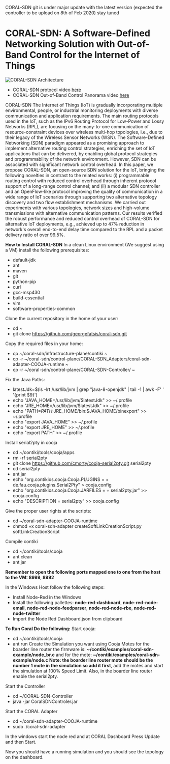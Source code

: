 CORAL-SDN git is under major update with the latest version (expected the controller to be upload on 8th of Feb 2020) stay tuned

# CORAL-SDN: A Software-Defined Networking Solution with Out-of-Band Control for the Internet of Things

![CORAL-SDN Architecture](/CORAL-SDN-Architecture.png)

* CORAL-SDN protocol video [here]( https://youtu.be/AaVqCTXVyQk)
* CORAL-SDN Out-of-Band Control Panorama video [here](https://youtu.be/nGNGpMxJjdE)

CORAL-SDN
The Internet of Things (IoT) is gradually incorporating multiple environmental, people, or industrial monitoring deployments with diverse communication and application requirements.
The main routing protocols used in the IoT, such as the IPv6 Routing Protocol for Low-Power and Lossy Networks (RPL), are focusing on the many-to-one communication of resource-constraint devices over wireless multi-hop topologies, i.e., due to their legacy of the Wireless Sensor Networks (WSN).
The Software-Defined Networking (SDN) paradigm appeared as a promising approach to implement alternative routing control strategies, enriching the set of IoT applications that can be delivered, by enabling global protocol strategies and programmability of the network environment. However, SDN can be associated with significant network control overhead.
In this paper, we propose CORAL-SDN, an open-source SDN solution for the IoT, bringing the following novelties in contrast to the related works: (i) programmable routing control with reduced control overhead through inherent protocol support of a long-range control channel; and (ii) a modular SDN controller and an OpenFlow-like protocol improving the quality of communication in a wide range of IoT scenarios through supporting two alternative topology discovery and two flow establishment mechanisms.
We carried out experiments with various topologies, network sizes and high-volume transmissions with alternative communication patterns. Our results verified the robust performance and reduced control overhead of CORAL-SDN for alternative IoT deployments, e.g., achieved up to 47% reduction in network's overall end-to-end delay time compared to the RPL and a packet delivery ratio of over 99.5%.


**How to Install CORAL-SDN**
In a clean Linux environment (We suggest using a VM) install the following prerequisites:
* default-jdk
* ant
* maven
* git
* python-pip
* curl
* gcc-msp430
* build-essential
* vim
* software-properties-common

Clone the current repository in the home of your user:
* cd ~
* git clone https://github.com/georgefatsis/coral-sdn.git

Copy the required files in your home:
* cp ~/coral-sdn/infrastructure-plane/contiki ~
* cp -r ~/coral-sdn/control-plane/CORAL-SDN_Adapters/coral-sdn-adapter-COOJA-runtime ~
* cp -r ~/coral-sdn/control-plane/CORAL-SDN-Controller/ ~

Fix the Java Paths:
* latestJdk=$(ls -lrt /usr/lib/jvm | grep "java-8-openjdk" | tail -1 | awk -F' ' '{print $9}')
* echo "JAVA_HOME=/usr/lib/jvm/$latestJdk" >> ~/.profile
* echo "JRE_HOME=/usr/lib/jvm/$latestJdk" >> ~/.profile
* echo "PATH=$PATH:$JRE_HOME/bin:$JAVA_HOME/binexport" >> ~/.profile
* echo "export JAVA_HOME" >> ~/.profile
* echo "export JRE_HOME" >> ~/.profile
* echo "export PATH" >> ~/.profile

Install serial2pty in cooja
* cd ~/contiki/tools/cooja/apps
* rm -rf serial2pty
* git clone https://github.com/cmorty/cooja-serial2pty.git serial2pty
* cd serial2pty
* ant jar
* echo "org.contikios.cooja.Cooja.PLUGINS = + de.fau.cooja.plugins.Serial2Pty" > cooja.config
* echo "org.contikios.cooja.Cooja.JARFILES = + serial2pty.jar" >> cooja.config
* echo "DESCRIPTION = serial2pty" >> cooja.config

Give the proper user rights at the scripts:
* cd ~/coral-sdn-adapter-COOJA-runtime
* chmod +x coral-sdn-adapter createSoftLinkCreationScript.py softLinkCreationScript

Compile contiki
* cd ~/contiki/tools/cooja
* ant clean
* ant jar

**Remember to open the following ports mapped one to one from the host to the VM: 8999, 8992**

In the Windows Host follow the following steps:
* Install Node-Red in the Windows
* Install the following pallettes: **node-red-dashboard**, **node-red-node-email**, **node-red-node-feedparser**, **node-red-node-rbe**, **node-red-node-twitter**
* Import the Node Red Dashboard.json from clipboard

**To Run Coral Do the following:**
Start cooja:
* cd ~/contiki/tools/cooja
* ant run
Create the Simulation you want using Cooja Motes for the boarder line router the firmware is: **~/contiki/examples/coral-sdn-example/node_br.c** and for the mote: **~/contiki/examples/coral-sdn-example/node.c**
**Note: the boarder line router mote should be the number 1 mote in the simulation so add it first**, add the motes and start the simulation at 100% Speed Limit. Also, in the boarder line router enable the serial2pty.

Start the Controller
* cd ~/CORAL-SDN-Controller
* java -jar CoralSDNControler.jar

Start the CORAL Adapter
* cd ~/coral-sdn-adapter-COOJA-runtime
* sudo ./coral-sdn-adapter

In the windows start the node red and at CORAL Dashboard Press Update and then Start.

Now you should have a running simulation and you should see the topology on the dashboard.